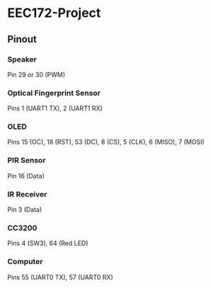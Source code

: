 # EEC172-Project

## Pinout

### Speaker
Pin 29 or 30 (PWM)

### Optical Fingerprint Sensor
Pins 1 (UART1 TX), 2 (UART1 RX)

### OLED
Pins 15 (OC), 18 (RST), 53 (DC), 8 (CS), 5 (CLK), 6 (MISO), 7 (MOSI)

### PIR Sensor
Pin 16 (Data)

### IR Receiver
Pin 3 (Data)

### CC3200
Pins 4 (SW3), 64 (Red LED)

### Computer
Pins 55 (UART0 TX), 57 (UART0 RX)

